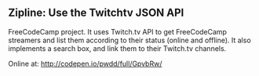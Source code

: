 ## Zipline: Use the Twitchtv JSON API

FreeCodeCamp project. It uses Twitch.tv API to get FreeCodeCamp streamers and list them according to their status (online and offline). It also implements a search box, and link them to their Twitch.tv channels.

Online at: http://codepen.io/pwdd/full/GpvbRw/